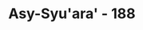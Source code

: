 ---
title: "Asy-Syu'ara' - 188"
no: 188
arabic_no: ١٨٨
ayah: قَالَ رَبِّيْٓ اَعْلَمُ بِمَا تَعْمَلُوْنَ  
translation: "Dia (Syuaib) berkata, “Tuhanku lebih mengetahui apa yang kamu kerjakan.”"
tafsir: "Ungkapan ayat ini merupakan jawaban Syuaib terhadap pengingkaran dan penantangan kaumnya dengan mengatakan bahwa ia tidak diutus untuk menjadikan mereka beriman dengan memasukkan iman ke dalam hati mereka. Ia juga tidak bertugas menghisab amal perbuatan mereka, serta menghukum dan menimpakan azab kepada mereka. Tugasnya hanya menyampaikan agama Allah kepada kaumnya. Adapun menjadikan seseorang itu beriman, menghisab perbuatan manusia, dan menimpakan azab adalah hak Allah semata, karena Dia adalah Yang Mahakuasa dan lebih mengetahui segala perbuatan manusia."
---